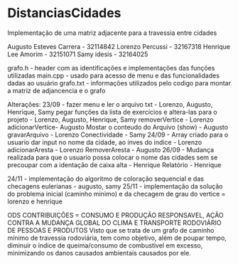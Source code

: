 # DistanciasCidades
Implementação de uma matriz adjacente para a travessia entre cidades

Augusto Esteves Carrera - 32114842
Lorenzo Percussi  - 32167318
Henrique Lee Amorim  - 32151071
Samy idesis - 32164025

grafo.h - header com as identificações e implementações das funções utilizadas
main.cpp - usado para acesso de menu e das funcionalidades dadas ao usuário
grafo.txt - informações utilizados pelo codigo para montar a matriz de adjancencia e o grafo

Alterações:
23/09 - fazer menu e ler o arquivo txt - Lorenzo, Augusto, Henrique, Samy
        pegar funções da lista de exercícios e altera-las para o projeto - Lorenzo, Augusto, Henrique, Samy
        removerVertice - Lorenzo
        adicionarVertice- Augusto
        Mostar o conteudo do Arquivo (show) - Augusto
        gravarArquivo - Lorenzo
        Conectividade - Samy
24/09 - Array criado para o usuario dar input no nome da cidade, ao inves do indice - Lorenzo
        adicionarAresta - Lorenzo
        RemoverAresta - Augusto
26/09 - Mudança realizada para que o usuario possa colocar o nome das cidades sem se precoupar com a identação de caixa alta - Henrique
        Relatório - Henrique

24/11 - implementação do algoritmo de coloração sequencial e das checagens eulerianas - augusto, samy
25/11 - implementação da solução do problema inicial (caminho minimo) e da checagem de grau do vertice = lorenzo e henrique

ODS CONTRIBUIÇÕES = CONSUMO E PRODUÇÃO RESPONSAVEL, AÇÃO CONTRA A MUDANÇA GLOBAL DO CLIMA E TRANSPORTE RODOVIÁRIO DE PESSOAS E PRODUTOS
        Visto que se trata de um grafo de caminho mínimo de travessia rodoviária, tem como objetivo, além de poupar tempo, diminuir o índice de queima/consumo de combustivel em excesso, minimizando os danos causados ambientais causados por ele.
